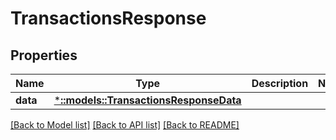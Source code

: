 # TransactionsResponse

## Properties

Name | Type | Description | Notes
------------ | ------------- | ------------- | -------------
**data** | [***::models::TransactionsResponseData**](TransactionsResponse_data.md) |  | 

[[Back to Model list]](../README.md#documentation-for-models) [[Back to API list]](../README.md#documentation-for-api-endpoints) [[Back to README]](../README.md)


